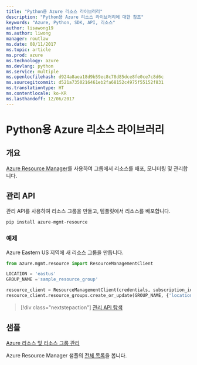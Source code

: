 ```yaml
---
title: "Python용 Azure 리소스 라이브러리"
description: "Python용 Azure 리소스 라이브러리에 대한 참조"
keywords: "Azure, Python, SDK, API, 리소스"
author: lisawong19
ms.author: liwong
manager: routlaw
ms.date: 08/11/2017
ms.topic: article
ms.prod: azure
ms.technology: azure
ms.devlang: python
ms.service: multiple
ms.openlocfilehash: d924a8aea18d9b59ec8c78d85dce8fe0ce7c8d6c
ms.sourcegitcommit: d521a7350216461eb2fa68152c4975f55152f831
ms.translationtype: HT
ms.contentlocale: ko-KR
ms.lasthandoff: 12/06/2017
---
```

# <a name="azure-resources-libraries-for-python"></a>Python용 Azure 리소스 라이브러리

## <a name="overview"></a>개요 
[Azure Resource Manager](https://docs.microsoft.com/en-us/azure/azure-resource-manager/resource-group-overview)를 사용하여 그룹에서 리소스를 배포, 모니터링 및 관리합니다.

## <a name="management-api"></a>관리 API
관리 API를 사용하여 리소스 그룹을 만들고, 템플릿에서 리소스를 배포합니다.

```bash
pip install azure-mgmt-resource
```
### <a name="example"></a>예제 
Azure Eastern US 지역에 새 리소스 그룹을 만듭니다.

```python
from azure.mgmt.resource import ResourceManagementClient

LOCATION = 'eastus'
GROUP_NAME ='sample_resource_group'

resource_client = ResourceManagementClient(credentials, subscription_id)
resource_client.resource_groups.create_or_update(GROUP_NAME, {'location': LOCATION})
```

> [!div class="nextstepaction"]
> [관리 API 탐색](/python/api/overview/azure/azure.mgmt.resource)

## <a name="samples"></a>샘플
[Azure 리소스 및 리소스 그룹 관리](https://github.com/Azure-Samples/resource-manager-python-resources-and-groups)

Azure Resource Manager 샘플의 [전체 목록](https://azure.microsoft.com/resources/samples/?platform=python&term=resource)을 봅니다.

